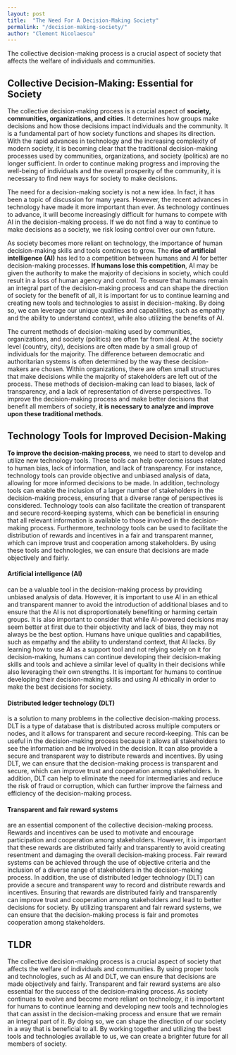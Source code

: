 ```yaml
---
layout: post
title:  "The Need For A Decision-Making Society"
permalink: "/decision-making-society/"
author: "Clement Nicolaescu"
---
```


The collective decision-making process is a crucial aspect of society that affects the welfare of individuals and communities.

## Collective Decision-Making: Essential for Society

The collective decision-making process is a crucial aspect of **society, communities, organizations, and cities**. It determines how groups make decisions and how those decisions impact individuals and the community. It is a fundamental part of how society functions and shapes its direction. With the rapid advances in technology and the increasing complexity of modern society, it is becoming clear that the traditional decision-making processes used by communities, organizations, and society (politics) are no longer sufficient. In order to continue making progress and improving the well-being of individuals and the overall prosperity of the community, it is necessary to find new ways for society to make decisions. 

The need for a decision-making society is not a new idea. In fact, it has been a topic of discussion for many years. However, the recent advances in technology have made it more important than ever. As technology continues to advance, it will become increasingly difficult for humans to compete with AI in the decision-making process. If we do not find a way to continue to make decisions as a society, we risk losing control over our own future.

As society becomes more reliant on technology, the importance of human decision-making skills and tools continues to grow. The **rise of artificial intelligence (AI)** has led to a competition between humans and AI for better decision-making processes. **If humans lose this competition**, AI may be given the authority to make the majority of decisions in society, which could result in a loss of human agency and control. To ensure that humans remain an integral part of the decision-making process and can shape the direction of society for the benefit of all, it is important for us to continue learning and creating new tools and technologies to assist in decision-making. By doing so, we can leverage our unique qualities and capabilities, such as empathy and the ability to understand context, while also utilizing the benefits of AI. 

The current methods of decision-making used by communities, organizations, and society (politics) are often far from ideal. At the society level (country, city), decisions are often made by a small group of individuals for the majority. The difference between democratic and authoritarian systems is often determined by the way these decision-makers are chosen. Within organizations, there are often small structures that make decisions while the majority of stakeholders are left out of the process. These methods of decision-making can lead to biases, lack of transparency, and a lack of representation of diverse perspectives. To improve the decision-making process and make better decisions that benefit all members of society, **it is necessary to analyze and improve upon these traditional methods**.

## Technology Tools for Improved Decision-Making

**To improve the decision-making process**, we need to start to develop and utilize new technology tools. These tools can help overcome issues related to human bias, lack of information, and lack of transparency. For instance, technology tools can provide objective and unbiased analysis of data, allowing for more informed decisions to be made. In addition, technology tools can enable the inclusion of a larger number of stakeholders in the decision-making process, ensuring that a diverse range of perspectives is considered. Technology tools can also facilitate the creation of transparent and secure record-keeping systems, which can be beneficial in ensuring that all relevant information is available to those involved in the decision-making process. Furthermore, technology tools can be used to facilitate the distribution of rewards and incentives in a fair and transparent manner, which can improve trust and cooperation among stakeholders. By using these tools and technologies, we can ensure that decisions are made objectively and fairly.

#### Artificial intelligence (AI) 

can be a valuable tool in the decision-making process by providing unbiased analysis of data. However, it is important to use AI in an ethical and transparent manner to avoid the introduction of additional biases and to ensure that the AI is not disproportionately benefiting or harming certain groups. It is also important to consider that while AI-powered decisions may seem better at first due to their objectivity and lack of bias, they may not always be the best option. Humans have unique qualities and capabilities, such as empathy and the ability to understand context, that AI lacks. By learning how to use AI as a support tool and not relying solely on it for decision-making, humans can continue developing their decision-making skills and tools and achieve a similar level of quality in their decisions while also leveraging their own strengths. It is important for humans to continue developing their decision-making skills and using AI ethically in order to make the best decisions for society.

#### Distributed ledger technology (DLT) 

is a solution to many problems in the collective decision-making process. DLT is a type of database that is distributed across multiple computers or nodes, and it allows for transparent and secure record-keeping. This can be useful in the decision-making process because it allows all stakeholders to see the information and be involved in the decision. It can also provide a secure and transparent way to distribute rewards and incentives. By using DLT, we can ensure that the decision-making process is transparent and secure, which can improve trust and cooperation among stakeholders. In addition, DLT can help to eliminate the need for intermediaries and reduce the risk of fraud or corruption, which can further improve the fairness and efficiency of the decision-making process.

#### Transparent and fair reward systems 

are an essential component of the collective decision-making process. Rewards and incentives can be used to motivate and encourage participation and cooperation among stakeholders. However, it is important that these rewards are distributed fairly and transparently to avoid creating resentment and damaging the overall decision-making process. Fair reward systems can be achieved through the use of objective criteria and the inclusion of a diverse range of stakeholders in the decision-making process. In addition, the use of distributed ledger technology (DLT) can provide a secure and transparent way to record and distribute rewards and incentives. Ensuring that rewards are distributed fairly and transparently can improve trust and cooperation among stakeholders and lead to better decisions for society. By utilizing transparent and fair reward systems, we can ensure that the decision-making process is fair and promotes cooperation among stakeholders.

## TLDR

The collective decision-making process is a crucial aspect of society that affects the welfare of individuals and communities. By using proper tools and technologies, such as AI and DLT, we can ensure that decisions are made objectively and fairly. Transparent and fair reward systems are also essential for the success of the decision-making process. As society continues to evolve and become more reliant on technology, it is important for humans to continue learning and developing new tools and technologies that can assist in the decision-making process and ensure that we remain an integral part of it. By doing so, we can shape the direction of our society in a way that is beneficial to all. By working together and utilizing the best tools and technologies available to us, we can create a brighter future for all members of society.